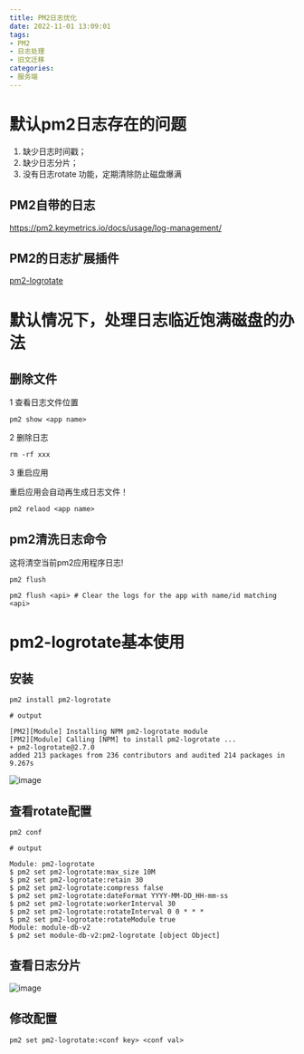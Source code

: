 ```yaml
---
title: PM2日志优化
date: 2022-11-01 13:09:01
tags:
- PM2
- 日志处理
- 旧文迁移
categories:
- 服务端
---
```


# 默认pm2日志存在的问题

1. 缺少日志时间戳；
2. 缺少日志分片；
3. 没有日志rotate 功能，定期清除防止磁盘爆满

<!-- more -->


## PM2自带的日志
https://pm2.keymetrics.io/docs/usage/log-management/

## PM2的日志扩展插件
[pm2-logrotate](https://github.com/keymetrics/pm2-logrotate)


# 默认情况下，处理日志临近饱满磁盘的办法

## 删除文件

1 查看日志文件位置
```shell
pm2 show <app name>
```

2 删除日志

```shell
rm -rf xxx
```

3 重启应用

重启应用会自动再生成日志文件！

```
pm2 relaod <app name>
```

## pm2清洗日志命令

这将清空当前pm2应用程序日志! 

```shell
pm2 flush

pm2 flush <api> # Clear the logs for the app with name/id matching <api>
```


# pm2-logrotate基本使用

## 安装

```shell
pm2 install pm2-logrotate

# output

[PM2][Module] Installing NPM pm2-logrotate module
[PM2][Module] Calling [NPM] to install pm2-logrotate ...
+ pm2-logrotate@2.7.0
added 213 packages from 236 contributors and audited 214 packages in 9.267s
```
![image](https://user-images.githubusercontent.com/25907273/199225377-6850e2b9-ffe8-4952-973c-571f591c711e.png)

## 查看rotate配置

```
pm2 conf

# output

Module: pm2-logrotate
$ pm2 set pm2-logrotate:max_size 10M
$ pm2 set pm2-logrotate:retain 30
$ pm2 set pm2-logrotate:compress false
$ pm2 set pm2-logrotate:dateFormat YYYY-MM-DD_HH-mm-ss
$ pm2 set pm2-logrotate:workerInterval 30
$ pm2 set pm2-logrotate:rotateInterval 0 0 * * *
$ pm2 set pm2-logrotate:rotateModule true
Module: module-db-v2
$ pm2 set module-db-v2:pm2-logrotate [object Object]
```

## 查看日志分片

![image](https://user-images.githubusercontent.com/25907273/199226021-2a431cae-143f-4350-baa9-65f0ea038ae4.png)

## 修改配置

```shell
pm2 set pm2-logrotate:<conf key> <conf val>
```


